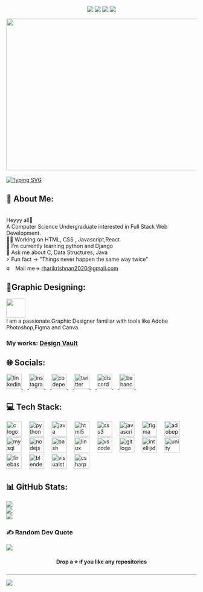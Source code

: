 <p align="center">
<img src="https://img.shields.io/badge/Age-20-blue" />
  <img src="https://img.shields.io/badge/Lives-Thiruvananthapuram-success" />
   <!--<img src="https://img.shields.io/badge/Focus-Data Science-blue" /> -->
  <img src="https://img.shields.io/badge/Languages-English%20%26%20Malayalam-brightgreen" />
  <img src="https://img.shields.io/badge/Interests-UI/UXDesigning-brightgreen" />
</p>
<img src="https://user-images.githubusercontent.com/74038190/212749447-bfb7e725-6987-49d9-ae85-2015e3e7cc41.gif" width="950" height="400">
<br><br>
<a href="https://git.io/typing-svg"><img src="https://readme-typing-svg.herokuapp.com?font=Caveat+Brush&size=40&pause=1000&center=true&random=false&width=500&lines=Hey+all.....;I+am+Harikrishnan+R;A+Computer+Science+Undergraduate;A+Graphic+Designer" alt="Typing SVG" /></a>
<br>

## 💫 About Me:
<br>Heyyy all🔰
<br>A Computer Science Undergraduate interested in Full Stack Web Development.
<br>🙇‍♀️ Working on HTML, CSS , Javascript,React <br>🌱 I’m currently learning python and Django<br>💬 Ask me about C, Data Structures, Java <br>⚡ Fun fact -> "Things never happen the same way twice"
<br> <img src="https://raw.githubusercontent.com/maurodesouza/profile-readme-generator/master/src/assets/icons/social/gmail/default.svg" width="20" height="15" alt="gmail logo"  /> Mail me-> rharikrishnan2020@gmail.com

## 🎨Graphic Designing:
<img src="https://github.com/user-attachments/assets/a325de80-4158-4d4f-925c-59231e58ef8c" width="50" height="50">
<br> I am a passionate Graphic Designer familiar with tools like Adobe Photoshop,Figma and Canva. 

### My works: [Design Vault](https://harikrishnan669.github.io/Design_Works/)

## 🌐 Socials:
<div align="left">
  <a href="https://www.linkedin.com/in/harikrishnan-r-13a250258/" target="_blank">
  <img src="https://skillicons.dev/icons?i=linkedin" height="40" alt="linkedin logo"  />
  <img width="12" />
  </a>
  <a href="https://www.instagram.com/hari_2k4/" target="_blank">
  <img src="https://skillicons.dev/icons?i=instagram" height="40" alt="instagram logo"  />
  <img width="12" />
  </a>
  <a href="https://codepen.io/zdvacfhq-the-encoder" target="_blank">
  <img src="https://skillicons.dev/icons?i=codepen" height="40" alt="codepen logo"  />
  <img width="12" />
  </a>
  <a href="https://x.com/hari_2k4" target="_blank">
  <img src="https://skillicons.dev/icons?i=twitter" height="40" alt="twitter logo"  />
  <img width="12" />
  </a>
  <a href="https://discord.com/channels/@me" target="_blank">
    <img src="https://skillicons.dev/icons?i=discord" height="40" alt="discord logo"  />
    <img width="12" />
  <a href="https://www.behance.net/11er" target="_blank">
    <img src="https://cdn.jsdelivr.net/gh/devicons/devicon/icons/behance/behance-original.svg" height="40" alt="behance logo"  />
    <img width="12" />
  </a>
</div>

###
## 💻 Tech Stack:
<div align="left">
  <img src="https://skillicons.dev/icons?i=c" height="40" alt="c logo"  />
  <img width="12" />
  <img src="https://skillicons.dev/icons?i=py" height="40" alt="python logo"  />
  <img width="12" />
  <img src="https://skillicons.dev/icons?i=java" height="40" alt="java logo"  />
  <img width="12" />
  <img src="https://skillicons.dev/icons?i=html" height="40" alt="html5 logo"  />
  <img width="12" />
  <img src="https://skillicons.dev/icons?i=css" height="40" alt="css3 logo"  />
  <img width="12" />
  <img src="https://skillicons.dev/icons?i=js" height="40" alt="javascript logo"  />
  <img width="12" />
  <img src="https://skillicons.dev/icons?i=figma" height="40" alt="figma logo"  />
  <img width="12" />
  <img src="https://skillicons.dev/icons?i=ps" height="40" alt="adobephotoshop logo"  />
  <img width="12" />
  <img src="https://skillicons.dev/icons?i=mysql" height="40" alt="mysql logo"  />
  <img width="12" />
  <img src="https://skillicons.dev/icons?i=nodejs" height="40" alt="nodejs logo"  />
  <img width="12" />
  <img src="https://skillicons.dev/icons?i=bash" height="40" alt="bash logo"  />
  <img width="12" />
  <img src="https://skillicons.dev/icons?i=linux" height="40" alt="linux logo"  />
  <img width="12" />
  <img src="https://skillicons.dev/icons?i=vscode" height="40" alt="vscode logo"  />
  <img width="12" />
  <img src="https://skillicons.dev/icons?i=git" height="40" alt="git logo"  />
  <img width="12" />
  <img src="https://skillicons.dev/icons?i=idea" height="40" alt="intellijidea logo"  />
  <img width="12" />
  <img src="https://skillicons.dev/icons?i=unity" height="40" alt="unity logo"  />
  <img width="12" />
  <img src="https://skillicons.dev/icons?i=firebase" height="40" alt="firebase logo"  />
  <img width="12" />
  <img src="https://skillicons.dev/icons?i=blender" height="40" alt="blender logo"  />
  <img width="12" />
  <img src="https://skillicons.dev/icons?i=visualstudio" height="40" alt="visualstudio logo"  />
  <img width="12" />
  <img src="https://skillicons.dev/icons?i=cs" height="40" alt="csharp logo"  />
</div>

###
## 📊 GitHub Stats:
![](https://github-readme-stats.vercel.app/api?username=harikrishnan669&theme=dark&hide_border=false&include_all_commits=false&count_private=false)<br/>
![](https://github-readme-streak-stats.herokuapp.com/?user=harikrishnan669&theme=dark&hide_border=false)<br/>
![](https://github-readme-stats.vercel.app/api/top-langs/?username=harikrishnan669&theme=dark&hide_border=false&include_all_commits=false&count_private=false&layout=compact)

### ✍️ Random Dev Quote
![](https://quotes-github-readme.vercel.app/api?type=horizontal&theme=radical)

#### <div align="center">Drop a ⭐ if you like any repositories</div>

---

[![](https://visitcount.itsvg.in/api?id=harikrishnan669&icon=0&color=0)](https://visitcount.itsvg.in)


<!-- Proudly created with GPRM ( https://gprm.itsvg.in ) -->
